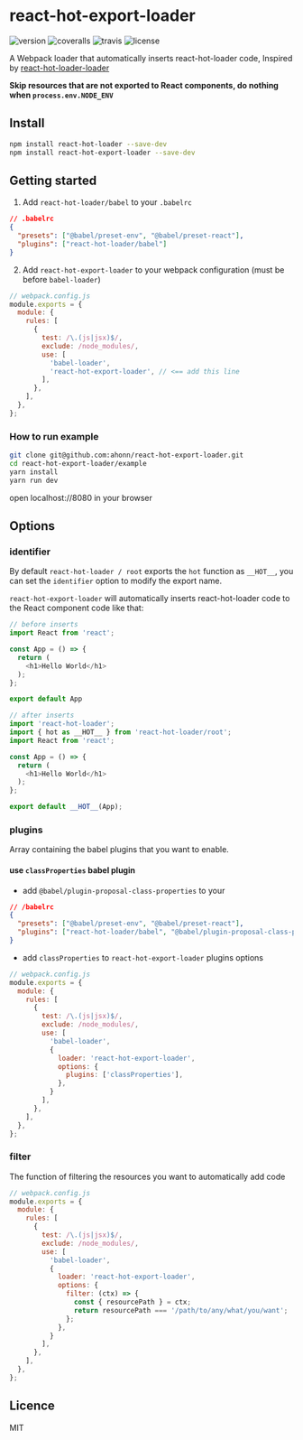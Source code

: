 # react-hot-export-loader

![version](https://img.shields.io/npm/v/react-hot-export-loader.svg)
![coveralls](https://img.shields.io/coveralls/github/ahonn/react-hot-export-loader.svg)
![travis](https://img.shields.io/travis/com/ahonn/react-hot-export-loader.svg)
![license](https://img.shields.io/github/license/ahonn/react-hot-export-loader.svg)

A Webpack loader that automatically inserts react-hot-loader code, Inspired by [react-hot-loader-loader](https://github.com/NoamELB/react-hot-loader-loader)

**Skip resources that are not exported to React components, do nothing when `process.env.NODE_ENV`**

## Install

```bash
npm install react-hot-loader --save-dev
npm install react-hot-export-loader --save-dev
```

## Getting started

1. Add `react-hot-loader/babel` to your `.babelrc`

```json
// .babelrc
{
  "presets": ["@babel/preset-env", "@babel/preset-react"],
  "plugins": ["react-hot-loader/babel"]
}
```

2. Add `react-hot-export-loader` to your webpack configuration (must be before `babel-loader`)

```js
// webpack.config.js
module.exports = {
  module: {
    rules: [
      {
        test: /\.(js|jsx)$/,
        exclude: /node_modules/,
        use: [
          'babel-loader',
          'react-hot-export-loader', // <== add this line
        ],
      },
    ],
  },
};
```

### How to run example
```bash
git clone git@github.com:ahonn/react-hot-export-loader.git
cd react-hot-export-loader/example
yarn install
yarn run dev
```

open localhost://8080 in your browser

## Options

### identifier

By default `react-hot-loader / root` exports the `hot` function as `__HOT__`, you can set the `identifier` option to modify the export name.

`react-hot-export-loader` will automatically inserts react-hot-loader code to the React component code like that:

```js
// before inserts
import React from 'react';

const App = () => {
  return (
    <h1>Hello World</h1>
  );
};

export default App

// after inserts
import 'react-hot-loader';
import { hot as __HOT__ } from 'react-hot-loader/root';
import React from 'react';

const App = () => {
  return (
    <h1>Hello World</h1>
  );
};

export default __HOT__(App);
```

### plugins
Array containing the babel plugins that you want to enable.

#### use `classProperties` babel plugin
- add `@babel/plugin-proposal-class-properties` to your

```json
// /babelrc
{
  "presets": ["@babel/preset-env", "@babel/preset-react"],
  "plugins": ["react-hot-loader/babel", "@babel/plugin-proposal-class-properties"]
}
```

- add `classProperties` to `react-hot-export-loader` plugins options

```js
// webpack.config.js
module.exports = {
  module: {
    rules: [
      {
        test: /\.(js|jsx)$/,
        exclude: /node_modules/,
        use: [
          'babel-loader',
          {
            loader: 'react-hot-export-loader',
            options: {
              plugins: ['classProperties'],
            },
          }
        ],
      },
    ],
  },
};
```

### filter
The function of filtering the resources you want to automatically add code

```js
// webpack.config.js
module.exports = {
  module: {
    rules: [
      {
        test: /\.(js|jsx)$/,
        exclude: /node_modules/,
        use: [
          'babel-loader',
          {
            loader: 'react-hot-export-loader',
            options: {
              filter: (ctx) => {
                const { resourcePath } = ctx;
                return resourcePath === '/path/to/any/what/you/want';
              };
            },
          }
        ],
      },
    ],
  },
};
```

## Licence
MIT
